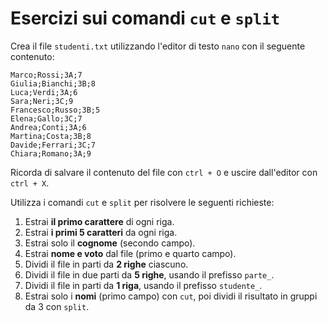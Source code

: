 # Esercizi sui comandi `cut` e `split`

Crea il file `studenti.txt` utilizzando l'editor di testo `nano` con il seguente contenuto:
```
Marco;Rossi;3A;7
Giulia;Bianchi;3B;8
Luca;Verdi;3A;6
Sara;Neri;3C;9
Francesco;Russo;3B;5
Elena;Gallo;3C;7
Andrea;Conti;3A;6
Martina;Costa;3B;8
Davide;Ferrari;3C;7
Chiara;Romano;3A;9
```
Ricorda di salvare il contenuto del file con `ctrl + O` e uscire dall'editor con `ctrl + X`.

Utilizza i comandi `cut` e `split` per risolvere le seguenti richieste:

1. Estrai **il primo carattere** di ogni riga.
2. Estrai **i primi 5 caratteri** da ogni riga.
3. Estrai solo il **cognome** (secondo campo).
4. Estrai **nome e voto** dal file (primo e quarto campo).
5. Dividi il file in parti da **2 righe** ciascuno.
6. Dividi il file in due parti da **5 righe**, usando il prefisso `parte_`.
7. Dividi il file in parti da **1 riga**, usando il prefisso `studente_`.
8. Estrai solo i **nomi** (primo campo) con `cut`, poi dividi il risultato in gruppi da 3 con `split`.
